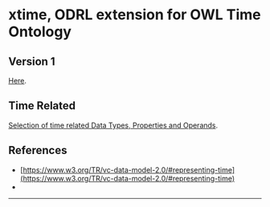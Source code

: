 # xtime, ODRL extension for OWL Time Ontology

## Version 1

[Here](./v1/README.md).

## Time Related

[Selection of time related Data Types, Properties and Operands](./timeRelated/README.md).

## References

- [https://www.w3.org/TR/vc-data-model-2.0/#representing-time](https://www.w3.org/TR/vc-data-model-2.0/#representing-time)
- 
---